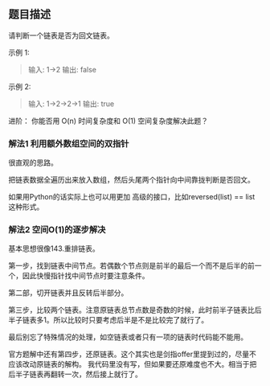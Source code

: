 ## 题目描述
请判断一个链表是否为回文链表。

示例 1:

>输入: 1->2
输出: false

示例 2:

>输入: 1->2->2->1
输出: true

进阶：
你能否用 O(n) 时间复杂度和 O(1) 空间复杂度解决此题？

### 解法1 利用额外数组空间的双指针
很直观的思路。

把链表数据全遍历出来放入数组，然后头尾两个指针向中间靠拢判断是否回文。

如果用Python的话实际上也可以用更加 高级的接口，比如reversed(list) == list这种形式。

### 解法2 空间O(1)的逐步解决
基本思想很像143.重排链表。

第一步，找到链表中间节点。若偶数个节点则是前半的最后一个而不是后半的前一个，因此快慢指针找中间节点时要注意条件。

第二部，切开链表并且反转后半部分。

第三步，比较两个链表。注意原链表总节点数是奇数的时候，此时前半子链表比后半子链表多1。所以比较时只要考虑后半是不是比较完了就行了。

最后别忘了特殊情况的处理，如空链表或者只有一项的链表时代码能不能用。

官方题解中还有第四步，还原链表。这个其实也是剑指offer里提到过的，尽量不应该改动原链表的解构。
我代码里没有写，但如果要还原难度也不大。相当于把后半子链表再翻转一次，然后接上就行了。